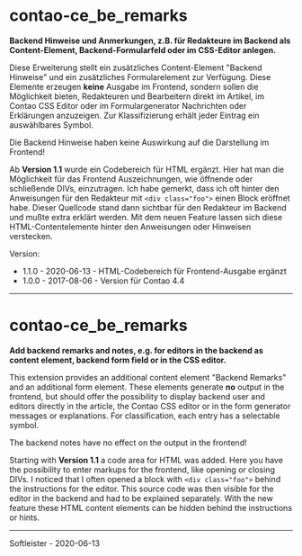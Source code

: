 # contao-ce_be_remarks
**Backend Hinweise und Anmerkungen, z.B. für Redakteure im Backend als Content-Element, 
Backend-Formularfeld oder im CSS-Editor anlegen.**

Diese Erweiterung stellt ein zusätzliches Content-Element "Backend Hinweise" und ein zusätzliches 
Formularelement zur Verfügung. Diese Elemente erzeugen **keine** Ausgabe im Frontend, sondern sollen 
die Möglichkeit bieten, Redakteuren und Bearbeitern direkt im Artikel, im Contao CSS Editor oder im 
Formulargenerator Nachrichten oder Erklärungen anzuzeigen. Zur Klassifizierung erhält jeder Eintrag 
ein auswählbares Symbol.

Die Backend Hinweise haben keine Auswirkung auf die Darstellung im Frontend!

Ab **Version 1.1** wurde ein Codebereich für HTML ergänzt. Hier hat man die Möglichkeit für das Frontend Auszeichnungen, wie öffnende oder schließende DIVs, einzutragen. Ich habe gemerkt, dass ich oft hinter den Anweisungen für den Redakteur mit `<div class="foo">` einen Block eröffnet habe. Dieser Quellcode stand dann sichtbar für den Redakteur im Backend und mußte extra erklärt werden. Mit dem neuen Feature lassen sich diese HTML-Contentelemente hinter den Anweisungen oder Hinweisen verstecken.



Version:<br>
* 1.1.0 - 2020-06-13 - HTML-Codebereich für Frontend-Ausgabe ergänzt
* 1.0.0 - 2017-08-06 - Version für Contao 4.4


___
# contao-ce_be_remarks
**Add backend remarks and notes, e.g. for editors in the backend as content element, backend 
form field or in the CSS editor.**

This extension provides an additional content element "Backend Remarks" and an additional form 
element. These elements generate **no** output in the frontend, but should offer the possibility 
to display backend user and editors directly in the article, the Contao CSS editor or in the form 
generator messages or explanations. For classification, each entry has a selectable symbol.

The backend notes have no effect on the output in the frontend!

Starting with **Version 1.1** a code area for HTML was added. Here you have the possibility to enter markups for the frontend, like opening or closing DIVs. I noticed that I often opened a block with `<div class="foo">` behind the instructions for the editor. This source code was then visible for the editor in the backend and had to be explained separately. With the new feature these HTML content elements can be hidden behind the instructions or hints.


___
Softleister - 2020-06-13

